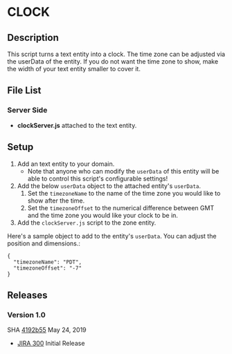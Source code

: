 # CLOCK

## Description
This script turns a text entity into a clock. The time zone can be adjusted via the userData of the entity. If you do not want the time zone to show, make the width of your text entity smaller to cover it.

## File List
### Server Side
* **clockServer.js** attached to the text entity.

## Setup
1. Add an text entity to your domain.
    - Note that anyone who can modify the `userData` of this entity will be able to control this script's configurable settings!
2. Add the below `userData` object to the attached entity's `userData`.
    1. Set the `timezoneName` to the name of the time zone you would like to show after the time.
    1. Set the `timezoneOffset` to the numerical difference between GMT and the time zone you would like your clock to be in.
3. Add the `clockServer.js` script to the zone entity.

Here's a sample object to add to the entity's `userData`. You can adjust the position and dimensions.:
```
{
  "timezoneName": "PDT",
  "timezoneOffset": "-7"
}
```

## Releases
### Version 1.0
SHA [4192b55](https://github.com/highfidelity/hifi-content/commits/4192b55) May 24, 2019
- [JIRA 300](https://highfidelity.atlassian.net/browse/BUGZ-300)   Initial Release